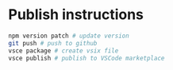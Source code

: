 # Publish instructions

```bash
npm version patch # update version 
git push # push to github
vsce package # create vsix file
vsce publish # publish to VSCode marketplace
```
